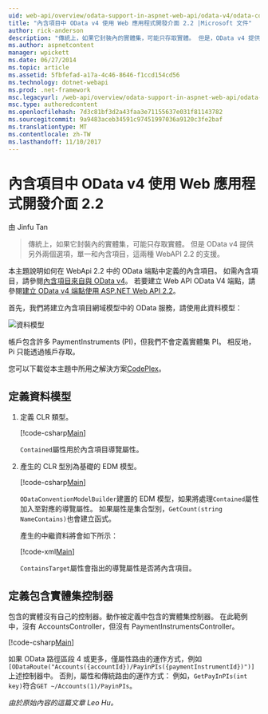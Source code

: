 ```yaml
---
uid: web-api/overview/odata-support-in-aspnet-web-api/odata-v4/odata-containment-in-web-api-22
title: "內含項目中 OData v4 使用 Web 應用程式開發介面 2.2 |Microsoft 文件"
author: rick-anderson
description: "傳統上，如果它封裝內的實體集，可能只存取實體。 但是，OData v4 提供另外兩個選項，單一和 Con..."
ms.author: aspnetcontent
manager: wpickett
ms.date: 06/27/2014
ms.topic: article
ms.assetid: 5fbfefad-a17a-4c46-8646-f1ccd154cd56
ms.technology: dotnet-webapi
ms.prod: .net-framework
msc.legacyurl: /web-api/overview/odata-support-in-aspnet-web-api/odata-v4/odata-containment-in-web-api-22
msc.type: authoredcontent
ms.openlocfilehash: 7d3c81bf3d2a43faa3e71155637e031f81143782
ms.sourcegitcommit: 9a9483aceb34591c97451997036a9120c3fe2baf
ms.translationtype: MT
ms.contentlocale: zh-TW
ms.lasthandoff: 11/10/2017
---
```

<a name="containment-in-odata-v4-using-web-api-22"></a>內含項目中 OData v4 使用 Web 應用程式開發介面 2.2
====================
由 Jinfu Tan

> 傳統上，如果它封裝內的實體集，可能只存取實體。 但是 OData v4 提供另外兩個選項，單一和內含項目，這兩種 WebAPI 2.2 的支援。


本主題說明如何在 WebApi 2.2 中的 OData 端點中定義的內含項目。 如需內含項目，請參閱[內含項目來自與 OData v4](https://blogs.msdn.com/b/odatateam/archive/2014/03/13/containment-is-coming-with-odata-v4.aspx)。 若要建立 Web API OData V4 端點，請參閱[建立 OData v4 端點使用 ASP.NET Web API 2.2](create-an-odata-v4-endpoint.md)。

首先，我們將建立內含項目網域模型中的 OData 服務，請使用此資料模型：

![資料模型](odata-containment-in-web-api-22/_static/image1.png)

帳戶包含許多 PaymentInstruments (PI)，但我們不會定義實體集 PI。 相反地，Pi 只能透過帳戶存取。

您可以下載從本主題中所用之解決方案[CodePlex](https://aspnet.codeplex.com/SourceControl/latest#Samples/WebApi/OData/v4/ODataContainmentSample/)。

## <a name="defining-the-data-model"></a>定義資料模型

1. 定義 CLR 類型。

    [!code-csharp[Main](odata-containment-in-web-api-22/samples/sample1.cs)]

    `Contained`屬性用於內含項目導覽屬性。
2. 產生的 CLR 型別為基礎的 EDM 模型。

    [!code-csharp[Main](odata-containment-in-web-api-22/samples/sample2.cs)]

    `ODataConventionModelBuilder`建置的 EDM 模型，如果將處理`Contained`屬性加入至對應的導覽屬性。 如果屬性是集合型別，`GetCount(string NameContains)`也會建立函式。

    產生的中繼資料將會如下所示：

    [!code-xml[Main](odata-containment-in-web-api-22/samples/sample3.xml?highlight=10)]

    `ContainsTarget`屬性會指出的導覽屬性是否將內含項目。

## <a name="define-the-containing-entity-set-controller"></a>定義包含實體集控制器

包含的實體沒有自己的控制器。動作被定義中包含的實體集控制器。 在此範例中，沒有 AccountsController，但沒有 PaymentInstrumentsController。

[!code-csharp[Main](odata-containment-in-web-api-22/samples/sample4.cs)]

如果 OData 路徑區段 4 或更多，僅屬性路由的運作方式，例如`[ODataRoute("Accounts({accountId})/PayinPIs({paymentInstrumentId})")]`上述控制器中。 否則，屬性和傳統路由的運作方式： 例如，`GetPayInPIs(int key)`符合`GET ~/Accounts(1)/PayinPIs`。

*由於原始內容的這篇文章 Leo Hu。*
